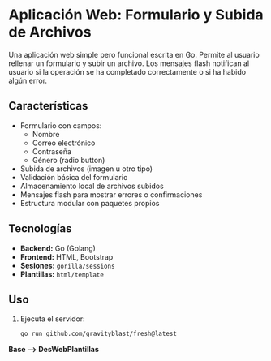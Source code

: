 # Aplicación Web: Formulario y Subida de Archivos

Una aplicación web simple pero funcional escrita en Go. Permite al usuario rellenar un formulario y subir un archivo. Los mensajes flash notifican al usuario si la operación se ha completado correctamente o si ha habido algún error.

## Características

- Formulario con campos:
  - Nombre
  - Correo electrónico
  - Contraseña
  - Género (radio button)
- Subida de archivos (imagen u otro tipo)
- Validación básica del formulario
- Almacenamiento local de archivos subidos
- Mensajes flash para mostrar errores o confirmaciones
- Estructura modular con paquetes propios

## Tecnologías

- **Backend:** Go (Golang)
- **Frontend:** HTML, Bootstrap
- **Sesiones:** `gorilla/sessions`
- **Plantillas:** `html/template`



## Uso

1. Ejecuta el servidor:
   ```bash
   go run github.com/gravityblast/fresh@latest
   ```

**Base --> DesWebPlantillas**

